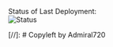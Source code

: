 Status of Last Deployment:  
![Status](https://github.com/Admiral720/repo-with-tags/actions/workflows/my_basics.yml/badge.svg?branch=main)


[//]: # Copyleft by Admiral720 
